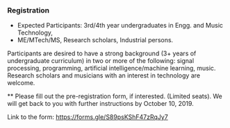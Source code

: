 ### Registration
* Expected Participants: 3rd/4th year undergraduates in Engg. and Music Technology,
* ME/MTech/MS, Research scholars, Industrial persons.

Participants are desired to have a strong background (3+ years of undergraduate curriculum) in two or more of the following: signal processing, programming, artificial intelligence/machine learning, music. Research scholars and musicians with an interest in technology are welcome.

** Please fill out the pre-registration form, if interested. (Limited seats). We will get back to you
with further instructions by October 10, 2019.  

Link to the form: <a href="https://forms.gle/S89psKShF47zRqJy7">https://forms.gle/S89psKShF47zRqJy7</a> 
